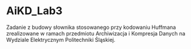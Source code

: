 # AiKD_Lab3
Zadanie z budowy słownika stosowanego przy kodowaniu Huffmana zrealizowane w ramach przedmiotu Archiwizacja i Kompresja Danych na Wydziale Elektrycznym Politechniki Śląskiej.
